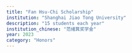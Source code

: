 ```yaml
---
title: "Fan Hsu-Chi Scholarship"
institution: "Shanghai Jiao Tong University"
description: "15 students each year"
institution_chinese: "范绪箕奖学金"
year: 2023
category: "Honors"
---
```

